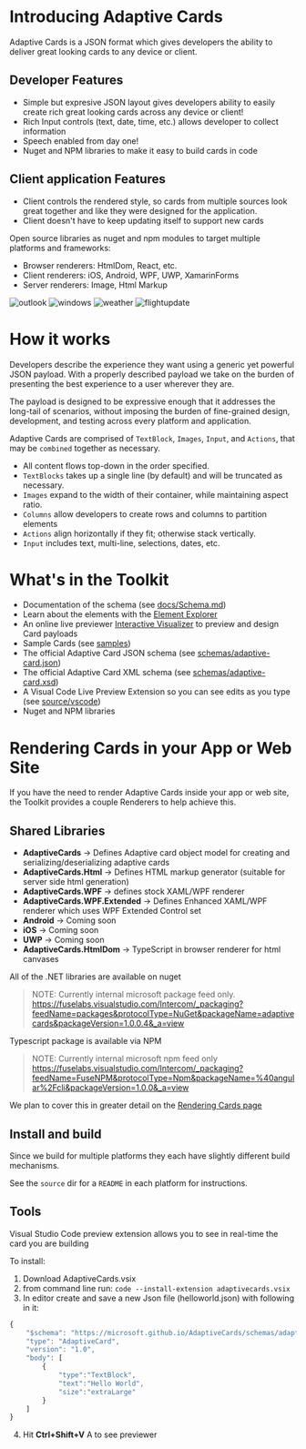 # Introducing Adaptive Cards

Adaptive Cards is a JSON format which gives developers the ability to deliver great looking cards to any device or client.

## Developer Features
* Simple but expresive JSON layout gives developers ability to easily create rich great looking cards across any device or client!
* Rich Input controls (text, date, time, etc.) allows developer to collect information 
* Speech enabled from day one!
* Nuget and NPM libraries to make it easy to build cards in code

## Client application Features
* Client controls the rendered style, so cards from multiple sources look great together and like they were designed for the application.
* Client doesn't have to keep updating itself to support new cards

Open source libraries as nuget and npm modules to target multiple platforms and frameworks: 
* Browser renderers: HtmlDom, React, etc.
* Client renderers: iOS, Android, WPF, UWP, XamarinForms
* Server renderers: Image, Html Markup

![outlook](docs/images/outlook.png) 
![windows](docs/images/windows.png) 
![weather](docs/images/weather.png) 
![flightupdate](docs/images/flightupdate.png) 

# How it works

Developers describe the experience they want using a generic yet powerful JSON payload. With a properly described payload we take on the burden of presenting the best experience to a user wherever they are.

The payload is designed to be expressive enough that it addresses the long-tail of scenarios, without imposing the burden of fine-grained design, development, and testing across every platform and application. 

Adaptive Cards are comprised of `TextBlock`, `Images`, `Input`, and `Actions`, that may be `combined` together as necessary. 

* All content flows top-down in the order specified. 
* `TextBlocks` takes up a single line (by default) and will be truncated as necessary. 
* `Images` expand to the width of their container, while maintaining aspect ratio.
* `Columns` allow developers to create rows and columns to partition elements
* `Actions` align horizontally if they fit; otherwise stack vertically.
* `Input` includes text, multi-line, selections, dates, etc.

# What's in the Toolkit

* Documentation of the schema (see [docs/Schema.md](docs/Schema.md))
* Learn about the elements with the [Element Explorer](https://microsoft.github.io/AdaptiveCards/explorer)
* An online live previewer  [Interactive Visualizer](https://microsoft.github.io/AdaptiveCards) to preview and design Card payloads
* Sample Cards (see [samples](samples/Scenarios))
* The official Adaptive Card JSON schema (see [schemas/adaptive-card.json](schemas/adaptive-card.json))
* The official Adaptive Card XML schema (see [schemas/adaptive-card.xsd](schemas/adaptive-card.xsd))
* A Visual Code Live Preview Extension so you can see edits as you type (see [source/vscode](source/vscode))
* Nuget and NPM libraries

# Rendering Cards in your App or Web Site

If you have the need to render Adaptive Cards inside your app or web site, the Toolkit provides a couple Renderers to help achieve this.


## Shared Libraries
* **AdaptiveCards** -> Defines Adaptive card object model for creating and serializing/deserializing adaptive cards
* **AdaptiveCards.Html** -> Defines HTML markup generator (suitable for server side html generation)
* **AdaptiveCards.WPF** -> defines stock XAML/WPF renderer
* **AdaptiveCards.WPF.Extended** -> Defines Enhanced XAML/WPF renderer which uses WPF Extended Control set
* **Android** -> Coming soon
* **iOS** -> Coming soon
* **UWP** -> Coming soon
* **AdaptiveCards.HtmlDom** -> TypeScript in browser renderer for html canvases

All of the .NET libraries are available on nuget 
> NOTE: Currently internal microsoft package feed only.
> https://fuselabs.visualstudio.com/Intercom/_packaging?feedName=packages&protocolType=NuGet&packageName=adaptivecards&packageVersion=1.0.0.4&_a=view

Typescript package is available via NPM
> NOTE: Currently internal microsoft npm feed only
> https://fuselabs.visualstudio.com/Intercom/_packaging?feedName=FuseNPM&protocolType=Npm&packageName=%40angular%2Fcli&packageVersion=1.0.0&_a=view

We plan to cover this in greater detail on the [Rendering Cards page](docs/RenderingCards.md)

## Install and build

Since we build for multiple platforms they each have slightly different build mechanisms.

See the `source` dir for a `README` in each platform for instructions.


## Tools

Visual Studio Code preview extension allows you to see in real-time the card you are building

To install:
1. Download AdaptiveCards.vsix
2. from command line run: `code --install-extension adaptivecards.vsix`
3. In editor create and save a new Json file (helloworld.json)  with following in it:

```javascript
{
    "$schema": "https://microsoft.github.io/AdaptiveCards/schemas/adaptive-card.json",
    "type": "AdaptiveCard",
    "version": "1.0",
    "body": [
        {
            "type":"TextBlock",
            "text":"Hello World",
            "size":"extraLarge"
        }
    ]
}
```
4. Hit **Ctrl+Shift+V** A to see previewer

